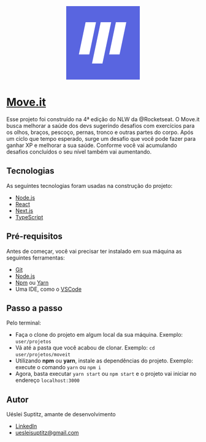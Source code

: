 <p align="center">
  <img src="https://github.com/uesleisuptitz/moveit/blob/main/public/logo192.png" alt="Move.it" />
</p>

# [Move.it](https://moveit-uesleisuptitz.vercel.app/)

Esse projeto foi construído na 4ª edição do NLW da @Rocketseat. O Move.it busca melhorar a saúde dos devs sugerindo desafios com exercícios para os olhos, braços, pescoço, pernas, tronco e outras partes do corpo. Após um ciclo que tempo esperado, surge um desafio que você pode fazer para ganhar XP e melhorar a sua saúde. Conforme você vai acumulando desafios concluídos o seu nível também vai aumentando.
  
## Tecnologias

As seguintes tecnologias foram usadas na construção do projeto:
- [Node.js](https://nodejs.org/en/)
- [React](https://pt-br.reactjs.org/)
- [Next.js](https://nextjs.org/)
- [TypeScript](https://www.typescriptlang.org/)

## Pré-requisitos

Antes de começar, você vai precisar ter instalado em sua máquina as seguintes ferramentas:
- [Git](https://git-scm.com)
- [Node.js](https://nodejs.org/en/)
- [Npm](https://www.npmjs.com/) ou [Yarn](https://yarnpkg.com/)
- Uma IDE, como o [VSCode](https://code.visualstudio.com/)

## Passo a passo

Pelo terminal:
- Faça o clone do projeto em algum local da sua máquina. Exemplo: `user/projetos`
- Vá até a pasta que você acabou de clonar. Exemplo: `cd user/projetos/moveit`
- Utilizando **npm** ou **yarn**, instale as dependências do projeto. Exemplo: execute o comando `yarn` ou `npm i`
- Agora, basta executar `yarn start` ou `npm start` e o projeto vai iniciar no endereço `localhost:3000`

## Autor

Uéslei Suptitz, amante de desenvolvimento
- [LinkedIn](https://www.linkedin.com/in/u%C3%A9slei-suptitz/)
- uesleisuptitz@gmail.com
